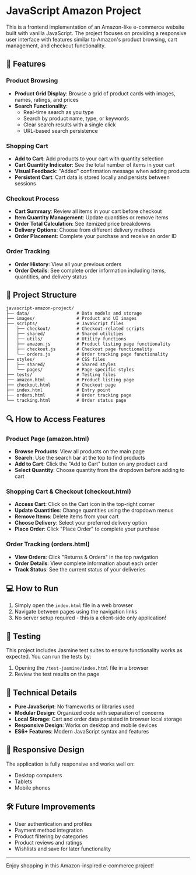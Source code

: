 # JavaScript Amazon Project

This is a frontend implementation of an Amazon-like e-commerce website built with vanilla JavaScript. The project focuses on providing a responsive user interface with features similar to Amazon's product browsing, cart management, and checkout functionality.

## 🚀 Features

### Product Browsing
- **Product Grid Display**: Browse a grid of product cards with images, names, ratings, and prices
- **Search Functionality**: 
  - Real-time search as you type
  - Search by product name, type, or keywords
  - Clear search results with a single click
  - URL-based search persistence

### Shopping Cart
- **Add to Cart**: Add products to your cart with quantity selection
- **Cart Quantity Indicator**: See the total number of items in your cart
- **Visual Feedback**: "Added" confirmation message when adding products
- **Persistent Cart**: Cart data is stored locally and persists between sessions

### Checkout Process
- **Cart Summary**: Review all items in your cart before checkout
- **Item Quantity Management**: Update quantities or remove items
- **Order Total Calculation**: See itemized price breakdowns
- **Delivery Options**: Choose from different delivery methods
- **Order Placement**: Complete your purchase and receive an order ID

### Order Tracking
- **Order History**: View all your previous orders
- **Order Details**: See complete order information including items, quantities, and delivery status

## 📂 Project Structure

```
javascript-amazon-project/
├── data/                  # Data models and storage
├── images/                # Product and UI images
├── scripts/               # JavaScript files
│   ├── checkout/          # Checkout-related scripts
│   ├── shared/            # Shared utilities
│   ├── utils/             # Utility functions
│   ├── amazon.js          # Product listing page functionality
│   ├── checkout.js        # Checkout page functionality
│   └── orders.js          # Order tracking page functionality
├── styles/                # CSS files
│   ├── shared/            # Shared styles
│   └── pages/             # Page-specific styles
├── tests/                 # Testing files
├── amazon.html            # Product listing page
├── checkout.html          # Checkout page
├── index.html             # Entry point
├── orders.html            # Order tracking page
└── tracking.html          # Order status page
```

## 🔍 How to Access Features

### Product Page (amazon.html)
- **Browse Products**: View all products on the main page
- **Search**: Use the search bar at the top to find products
- **Add to Cart**: Click the "Add to Cart" button on any product card
- **Select Quantity**: Choose quantity from the dropdown before adding to cart

### Shopping Cart & Checkout (checkout.html)
- **Access Cart**: Click on the Cart icon in the top-right corner
- **Update Quantities**: Change quantities using the dropdown menus
- **Remove Items**: Delete items from your cart
- **Choose Delivery**: Select your preferred delivery option
- **Place Order**: Click "Place Order" to complete your purchase

### Order Tracking (orders.html)
- **View Orders**: Click "Returns & Orders" in the top navigation
- **Order Details**: View complete information about each order
- **Track Status**: See the current status of your deliveries

## 💻 How to Run

1. Simply open the `index.html` file in a web browser
2. Navigate between pages using the navigation links
3. No server setup required - this is a client-side only application!

## 🧪 Testing

This project includes Jasmine test suites to ensure functionality works as expected. You can run the tests by:

1. Opening the `/test-jasmine/index.html` file in a browser
2. Review the test results on the page

## 🔧 Technical Details

- **Pure JavaScript**: No frameworks or libraries used
- **Modular Design**: Organized code with separation of concerns
- **Local Storage**: Cart and order data persisted in browser local storage
- **Responsive Design**: Works on desktop and mobile devices
- **ES6+ Features**: Modern JavaScript syntax and features

## 📱 Responsive Design

The application is fully responsive and works well on:
- Desktop computers
- Tablets
- Mobile phones

## 🛠️ Future Improvements

- User authentication and profiles
- Payment method integration
- Product filtering by categories
- Product reviews and ratings
- Wishlists and save for later functionality

---

Enjoy shopping in this Amazon-inspired e-commerce project! 